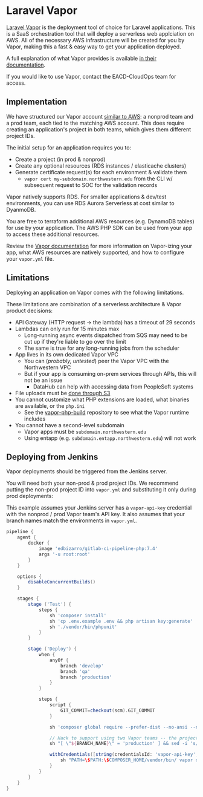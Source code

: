 # Laravel Vapor
[Laravel Vapor](https://vapor.laravel.com/) is the deployment tool of choice for Laravel applications. This is a SaaS orchestration tool that will deploy a serverless web applciation on AWS. All of the necessary AWS infrastructure will be created for you by Vapor, making this a fast & easy way to get your application deployed.

A full explanation of what Vapor provides is available [in their documentation](https://docs.vapor.build/1.0/introduction.html#what-is-vapor).

If you would like to use Vapor, contact the EACD-CloudOps team for access.

## Implementation
We have structured our Vapor account [similar to AWS](./aws-account-design.md): a nonprod team and a prod team, each tied to the matching AWS account. This does require creating an application's project in both teams, which gives them different project IDs.

The initial setup for an application requires you to:

- Create a project (in prod & nonprod)
- Create any optional resources (RDS instances / elasticache clusters)
- Generate certificate request(s) for each environment & validate them
    - `vapor cert my-subdomain.northwestern.edu` from the CLI w/ subsequent request to SOC for the validation records

Vapor natively supports RDS. For smaller applications & dev/test environments, you can use RDS Aurora Serverless at cost similar to DyanmoDB. 

You are free to terraform additional AWS resources (e.g. DynamoDB tables) for use by your application. The AWS PHP SDK can be used from your app to access these additional resources.

Review the [Vapor documentation](https://docs.vapor.build/) for more information on Vapor-izing your app, what AWS resources are natively supported, and how to configure your `vapor.yml` file.

## Limitations
Deploying an application on Vapor comes with the following limitations. 

These limitations are combination of a serverless architecture & Vapor product decisions:

- API Gateway (HTTP request -> the lambda) has a timeout of 29 seconds
- Lambdas can only run for 15 minutes max
    - Long-running async events dispatched from SQS may need to be cut up if they're liable to go over the limit
    - The same is true for any long-running jobs from the scheduler
- App lives in its own dedicated Vapor VPC
	- You can (*probably, untested*) peer the Vapor VPC with the Northwestern VPC
    - But if your app is consuming on-prem services through APIs, this will not be an issue
        - DataHub can help with accessing data from PeopleSoft systems
- File uploads must be [done through S3](https://docs.vapor.build/1.0/resources/storage.html#file-uploads)
- You cannot customize what PHP extensions are loaded, what binaries are available, or the `php.ini`
    - See the [vapor-php-build](https://github.com/laravel/vapor-php-build/blob/master/php74/php.Dockerfile) repository to see what the Vapor runtime includes
- You cannot have a second-level subdomain
    - Vapor apps must be `subdomain.northwestern.edu`
    - Using entapp (e.g. `subdomain.entapp.northwestern.edu`) will not work

## Deploying from Jenkins
Vapor deployments should be triggered from the Jenkins server.

You will need both your non-prod & prod project IDs. We recommend putting the non-prod project ID into `vapor.yml` and substituting it only during prod deployments:

This example assumes your Jenkins server has a `vapor-api-key` credential with the nonprod / prod Vapor team's API key. It also assumes that your branch names match the environments in `vapor.yml`.

```groovy
pipeline {
    agent {
        docker {
            image 'edbizarro/gitlab-ci-pipeline-php:7.4'
            args '-u root:root'
        }
    }

    options {
        disableConcurrentBuilds()
    }

    stages {
        stage ('Test') {
            steps {
                sh 'composer install'
                sh 'cp .env.example .env && php artisan key:generate'
                sh './vendor/bin/phpunit'
            }
        }

        stage ('Deploy') {
            when {
                anyOf {
                    branch 'develop'
                    branch 'qa'
                    branch 'production'
                }
            }

            steps {
                script {
                    GIT_COMMIT=checkout(scm).GIT_COMMIT
                }

                sh 'composer global require --prefer-dist --no-ansi --no-interaction --no-progress laravel/vapor-cli'

                // Hack to support using two Vapor teams -- the project ID differs between non-prod and prod
                sh "[ \"${BRANCH_NAME}\" = 'production' ] && sed -i 's/id: 1234/id: 5678/' vapor.yml || true"

                withCredentials([string(credentialsId: 'vapor-api-key', variable: 'VAPOR_API_TOKEN')]) {
                    sh "PATH=\$PATH:\$COMPOSER_HOME/vendor/bin/ vapor deploy --no-ansi ${BRANCH_NAME} --commit='${GIT_COMMIT}'"
                }
            }
        }
    }
}
```